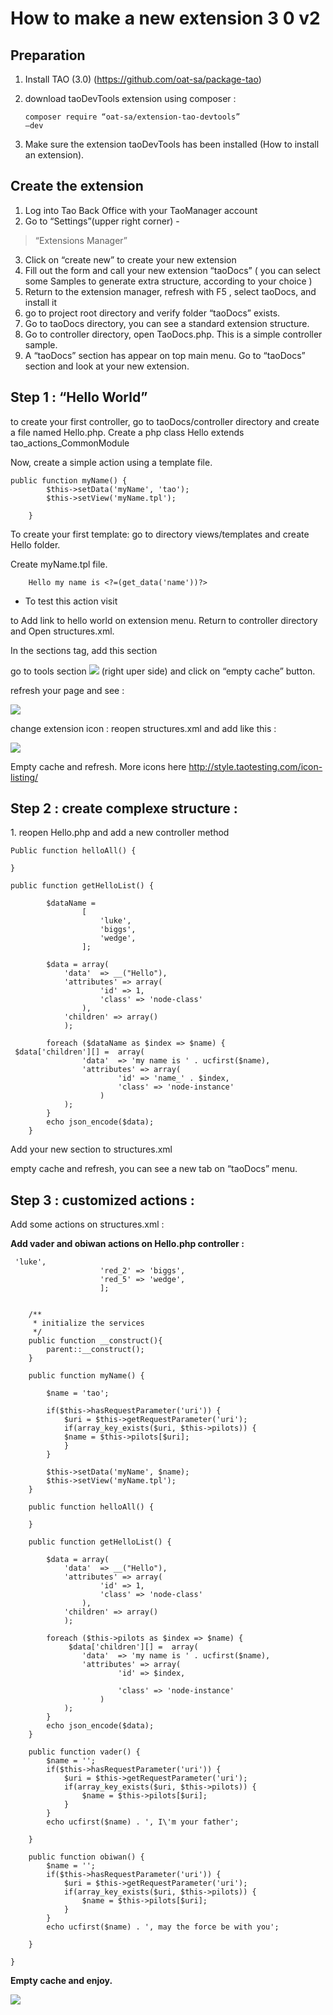 <!--
created_at: '2015-06-18 13:17:42'
updated_at: '2016-06-20 10:08:45'
authors:
    - 'Christophe Garcia'
tags:
    - 'TAO 3.0'
-->



How to make a new extension 3 0 v2
==================================

Preparation
-----------

1.  Install TAO (3.0) (https://github.com/oat-sa/package-tao)
2.  download taoDevTools extension using composer :<br/>

    <code>composer require “oat-sa/extension-tao-devtools” —dev</code>
3.  Make sure the extension taoDevTools has been installed (How to install an extension).

Create the extension
--------------------

1.  Log into Tao Back Office with your TaoManager account
2.  Go to “Settings”(upper right corner) -<br/>
> “Extensions Manager”
3.  Click on “create new” to create your new extension
4.  Fill out the form and call your new extension “taoDocs” ( you can select some Samples to generate extra structure, according to your choice )
5.  Return to the extension manager, refresh with F5 , select taoDocs, and install it
6.  go to project root directory and verify folder “taoDocs” exists.
7.  Go to taoDocs directory, you can see a standard extension structure.
8.  Go to controller directory, open TaoDocs.php. This is a simple controller sample.
9.  A “taoDocs” section has appear on top main menu. Go to “taoDocs” section and look at your new extension.

Step 1 : “Hello World”
----------------------

to create your first controller, go to taoDocs/controller directory and create a file named Hello.php. Create a php class Hello extends tao_actions_CommonModule

Now, create a simple action using a template file.

    public function myName() {
            $this->setData('myName', 'tao');
            $this->setView('myName.tpl');

        }

To create your first template: go to directory views/templates and create Hello folder.<br/>

Create myName.tpl file.



        Hello my name is <?=(get_data('name'))?>

-   To test this action visit *<span class="URL:/taoDocs/Hello/myName"></span>*

to Add link to hello world on extension menu. Return to controller directory and Open structures.xml.<br/>

In the sections tag, add this section



go to tools section ![](../resources/tools.png) (right uper side) and click on “empty cache” button.

refresh your page and see :

![](../resources/tao_extension_1.png)

change extension icon : reopen structures.xml and add <icon id="icon-folder" /> like this :















![](../resources/tao_extension_2.png)

Empty cache and refresh. More icons here http://style.taotesting.com/icon-listing/

Step 2 : create complexe structure :
------------------------------------

1\. reopen Hello.php and add a new controller method


    Public function helloAll() {

    }

    public function getHelloList() {

            $dataName =
                    [
                        'luke',
                        'biggs',
                        'wedge',
                    ];

            $data = array(
                'data'  => __("Hello"),
                'attributes' => array(
                        'id' => 1,
                        'class' => 'node-class'
                    ),
                'children' => array()
                );

            foreach ($dataName as $index => $name) {
     $data['children'][] =  array(
                    'data'  => 'my name is ' . ucfirst($name),
                    'attributes' => array(
                            'id' => 'name_' . $index,
                            'class' => 'node-instance'
                        )
                );
            }
            echo json_encode($data);
        }

Add your new section to structures.xml













empty cache and refresh, you can see a new tab on “taoDocs” menu.

Step 3 : customized actions :
-----------------------------

Add some actions on structures.xml :































**Add vader and obiwan actions on Hello.php controller :**


     'luke',
                        'red_2' => 'biggs',
                        'red_5' => 'wedge',
                        ];


        /**
         * initialize the services
         */
        public function __construct(){
            parent::__construct();
        }

        public function myName() {

            $name = 'tao';

            if($this->hasRequestParameter('uri')) {
                $uri = $this->getRequestParameter('uri');
                if(array_key_exists($uri, $this->pilots)) {
                $name = $this->pilots[$uri];
                }
            }

            $this->setData('myName', $name);
            $this->setView('myName.tpl');
        }

        public function helloAll() {

        }

        public function getHelloList() {

            $data = array(
                'data'  => __("Hello"),
                'attributes' => array(
                        'id' => 1,
                        'class' => 'node-class'
                    ),
                'children' => array()
                );

            foreach ($this->pilots as $index => $name) {
                 $data['children'][] =  array(
                    'data'  => 'my name is ' . ucfirst($name),
                    'attributes' => array(
                            'id' => $index,

                            'class' => 'node-instance'
                        )
                );
            }
            echo json_encode($data);
        }

        public function vader() {
            $name = '';
            if($this->hasRequestParameter('uri')) {
                $uri = $this->getRequestParameter('uri');
                if(array_key_exists($uri, $this->pilots)) {
                    $name = $this->pilots[$uri];
                }
            }
            echo ucfirst($name) . ', I\'m your father';

        }

        public function obiwan() {
            $name = '';
            if($this->hasRequestParameter('uri')) {
                $uri = $this->getRequestParameter('uri');
                if(array_key_exists($uri, $this->pilots)) {
                    $name = $this->pilots[$uri];
                }
            }
            echo ucfirst($name) . ', may the force be with you';

        }

    }

**Empty cache and enjoy.**

![](../resources/tao_extension_3.png)


